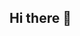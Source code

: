 ## Hi there 👋

<!--
**NikolayAtamanov/Nikolayatamanov** is a ✨ _special_ ✨ repository because its `README.md` (this file) appears on your GitHub profile.

I have a degree in economics and professional experience as a quality control engineer.
My key achievements include:
Successfully reducing the number of errors in the services I was responsible for
Developing and maintaining up-to-date test documentation throughout the project lifecycle
Basic knowledge of JavaScript and SQL
-->

